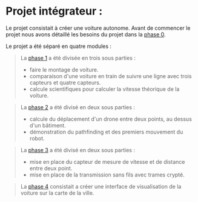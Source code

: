 # Projet intégrateur :

Le projet consistait à créer une voiture autonome. Avant de commencer le projet nous avons détaillé les besoins du projet dans la [phase 0](https://github.com/Scordragours/Projet-Integrateur/tree/master/Phase_0).

Le projet a été séparé en quatre modules :
> La [phase 1](https://github.com/Scordragours/Projet-Integrateur/tree/master/Phase_1) a été divisée en trois sous parties :
> - faire le montage de voiture.
> - comparaison d'une voiture en train de suivre une ligne avec trois capteurs et quatre capteurs.
> - calcule scientifiques pour calculer la vitesse théorique de la voiture.

> La [phase 2](https://github.com/Scordragours/Projet-Integrateur/tree/master/Phase_2) a été divisé en deux sous parties :
> - calcule du déplacement d'un drone entre deux points, au dessus d'un bâtiment.
> - démonstration du pathfinding et des premiers mouvement du robot.

> La [phase 3](https://github.com/Scordragours/Projet-Integrateur/tree/master/Phase_3) a été divisé en deux sous parties :
> - mise en place du capteur de mesure de vitesse et de distance entre deux point.
> - mise en place de la transmission sans fils avec trames crypté.

> La [phase 4](https://github.com/Scordragours/Projet-Integrateur/tree/master/Phase_4) consistait a créer une interface de visualisation de la voiture sur la carte de la ville.
